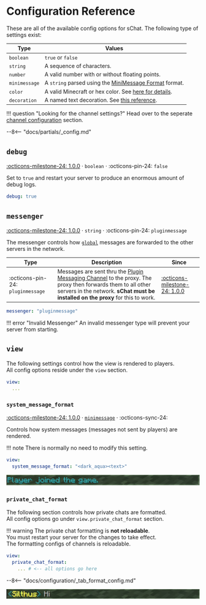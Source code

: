 # Configuration Reference

These are all of the available config options for sChat. The following type of settings exist:

| Type | Values |
| ---- | ------ |
| `boolean` | `true` or `false` |
| `string` | A sequence of characters. |
| `number` | A valid number with or without floating points. |
| `minimessage` | A `string` parsed using the [MiniMessage Format][minimessage] format. |
| `color` | A valid Minecraft or hex color. See [here for details][color]. |
| `decoration` | A named text decoration. See [this reference][decoration]. |

!!! question "Looking for the channel settings?"
    Head over to the seperate [channel configuration][channels] section.

--8<-- "docs/partials/_config.md"

## `debug`

[:octicons-milestone-24: 1.0.0][1.0.0] · `boolean` · :octicons-pin-24: `false`

Set to `true` and restart your server to produce an enormous amount of debug logs.

```yaml
debug: true
```

## `messenger`

[:octicons-milestone-24: 1.0.0][1.0.0] · `string` · :octicons-pin-24: `pluginmessage`

The messenger controls how [`global`][channels] messages are forwarded to the other servers in the network.

| Type | Description | Since |
| ---- | ----------- | ----- |
| :octicons-pin-24: `pluginmessage` | Messages are sent thru the [Plugin Messaging Channel][pluginmessage] to the proxy. The proxy then forwards them to all other servers in the network. **sChat must be installed on the proxy** for this to work. | [:octicons-milestone-24: 1.0.0][1.0.0] |

```yaml
messenger: "pluginmessage"
```

!!! error "Invalid Messenger"
    An invalid messenger type will prevent your server from starting.

## `view`

The following settings control how the view is rendered to players.  
All config options reside under the `view` section.

```yaml
view:
  ...
```

### `system_message_format`

[:octicons-milestone-24: 1.0.0][1.0.0] · [`minimessage`][minimessage] · :octicons-sync-24:

Controls how system messages (messages not sent by players) are rendered.  

!!! note
    There is normally no need to modify this setting.

```yaml
view:
  system_message_format: "<dark_aqua><text>"
```

[![System Message Format](images/system_message_format.png)](https://webui.adventure.kyori.net/?mode=chat_closed&input=%3Cdark_aqua%3EPlayer%20joined%20the%20game.&bg=grass&st=%7B%22channel_name%22%3A%22Global%22%2C%22text%22%3A%22Hi%22%2C%22channel_key%22%3A%22global%22%2C%22source_name%22%3A%22Silthus%22%2C%22source_display_name%22%3A%22Silthus%22%7D)

### `private_chat_format`

The following section controls how private chats are formatted.  
All config options go under `view.private_chat_format` section.

!!! warning
    The private chat formatting is **not reloadable**.  
    You must restart your server for the changes to take effect.  
    The formatting configs of channels is reloadable.

```yaml
view:
  private_chat_format:
    ... # <-- all options go here
```

--8<-- "docs/configuration/_tab_format_config.md"

[![Private Chat Message Format](images/private_chat-message_format.png)](https://webui.adventure.kyori.net/?mode=chat_closed&input=%3Cdark_aqua%3E%3C%3Cyellow%3E%3Csource_display_name%3E%3Cdark_aqua%3E%3E%20%3Cgray%3E%3Ctext%3E&bg=grass&st=%7B%22channel_name%22%3A%22Global%22%2C%22text%22%3A%22Hi%22%2C%22channel_key%22%3A%22global%22%2C%22source_name%22%3A%22Silthus%22%2C%22source_display_name%22%3A%22Silthus%22%7D)

[channels]: channels.md
[minimessage]: minimessage.md
[next]: https://github.com/sVoxelDev/sChat/releases/latest
[1.0.0]: https://github.com/sVoxelDev/sChat/releases/tag/v1.0.0
[1.0.0]: https://github.com/sVoxelDev/sChat/releases/tag/1.0.0
[pluginmessage]: https://www.spigotmc.org/wiki/bukkit-bungee-plugin-messaging-channel/
[color]: minimessage.md#color
[decoration]: minimessage.md#decoration